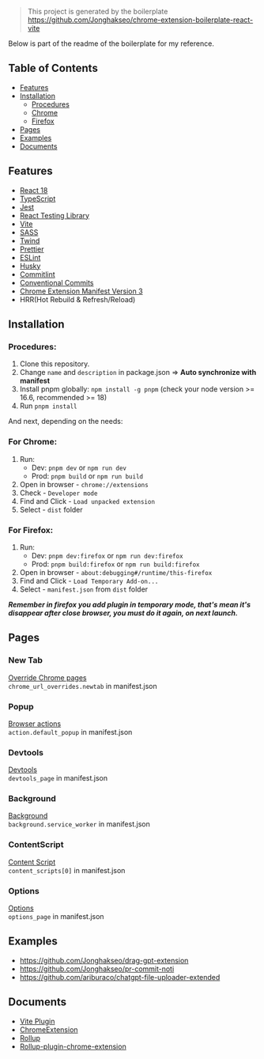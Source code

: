 > This project is generated by the boilerplate https://github.com/Jonghakseo/chrome-extension-boilerplate-react-vite

Below is part of the readme of the boilerplate for my reference.

## Table of Contents

- [Features](#features)
- [Installation](#installation)
    - [Procedures](#procedures)
    - [Chrome](#chrome)
    - [Firefox](#firefox)
- [Pages](#pages)
- [Examples](#examples)
- [Documents](#documents)

## Features <a name="features"></a>

- [React 18](https://reactjs.org/)
- [TypeScript](https://www.typescriptlang.org/)
- [Jest](https://jestjs.io/)
- [React Testing Library](https://testing-library.com/docs/react-testing-library/intro/)
- [Vite](https://vitejs.dev/)
- [SASS](https://sass-lang.com/)
- [Twind](https://twind.dev/)
- [Prettier](https://prettier.io/)
- [ESLint](https://eslint.org/)
- [Husky](https://typicode.github.io/husky/getting-started.html#automatic-recommended)
- [Commitlint](https://commitlint.js.org/#/guides-local-setup?id=install-commitlint)
- [Conventional Commits](https://www.conventionalcommits.org/en/v1.0.0/#summary)
- [Chrome Extension Manifest Version 3](https://developer.chrome.com/docs/extensions/mv3/intro/)
- HRR(Hot Rebuild & Refresh/Reload)

## Installation <a name="installation"></a>

### Procedures: <a name="procedures"></a>

1. Clone this repository.
2. Change `name` and `description` in package.json => **Auto synchronize with manifest**
3. Install pnpm globally: `npm install -g pnpm` (check your node version >= 16.6, recommended >= 18)
4. Run `pnpm install`

And next, depending on the needs:

### For Chrome: <a name="chrome"></a>

1. Run:
    - Dev: `pnpm dev` or `npm run dev`
    - Prod: `pnpm build` or `npm run build`
2. Open in browser - `chrome://extensions`
3. Check - `Developer mode`
4. Find and Click - `Load unpacked extension`
5. Select - `dist` folder

### For Firefox: <a name="firefox"></a>

1. Run:
    - Dev: `pnpm dev:firefox` or `npm run dev:firefox`
    - Prod: `pnpm build:firefox` or `npm run build:firefox`
2. Open in browser - `about:debugging#/runtime/this-firefox`
3. Find and Click - `Load Temporary Add-on...`
4. Select - `manifest.json` from `dist` folder

***Remember in firefox you add plugin in temporary mode, that's mean it's disappear after close browser, you must do it again, on next launch.***

## Pages <a name="pages"></a>

### New Tab <a name="newtab"></a>

[Override Chrome pages](https://developer.chrome.com/docs/extensions/mv3/override/)<br/>`chrome_url_overrides.newtab` in
manifest.json

### Popup <a name="popup"></a>

[Browser actions](https://developer.chrome.com/docs/extensions/reference/browserAction/)<br/>`action.default_popup` in
manifest.json

### Devtools <a name="devtools"></a>

[Devtools](https://developer.chrome.com/docs/extensions/mv3/devtools/#creating)<br/>`devtools_page` in manifest.json

### Background <a name="background"></a>

[Background](https://developer.chrome.com/docs/extensions/mv3/background_pages/)<br/>`background.service_worker` in
manifest.json

### ContentScript <a name="contentscript"></a>

[Content Script](https://developer.chrome.com/docs/extensions/mv3/content_scripts/)<br/>`content_scripts[0]` in
manifest.json

### Options <a name="options"></a>

[Options](https://developer.chrome.com/docs/extensions/mv3/options/)<br/>`options_page` in manifest.json

## Examples <a name="examples"></a>

- https://github.com/Jonghakseo/drag-gpt-extension
- https://github.com/Jonghakseo/pr-commit-noti
- https://github.com/ariburaco/chatgpt-file-uploader-extended

## Documents <a name="documents"></a>

- [Vite Plugin](https://vitejs.dev/guide/api-plugin.html)
- [ChromeExtension](https://developer.chrome.com/docs/extensions/mv3/)
- [Rollup](https://rollupjs.org/guide/en/)
- [Rollup-plugin-chrome-extension](https://www.extend-chrome.dev/rollup-plugin)

